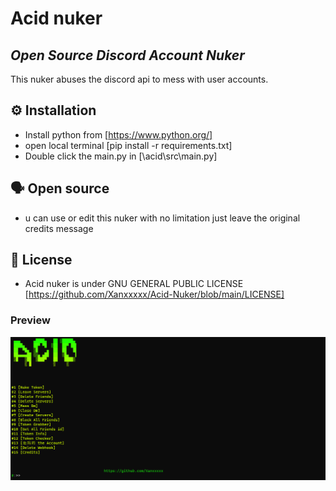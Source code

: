 # Acid nuker

## _Open Source Discord Account Nuker_
This nuker abuses the discord api to mess with user accounts.

## ⚙️ Installation
- Install python from [https://www.python.org/]
- open local terminal [pip install -r requirements.txt]
- Double click the main.py in [\acid\src\main.py]

## 🗣️ Open source
- u can use or edit this nuker with no limitation just leave the original credits message

## 📖 License
- Acid nuker is under GNU GENERAL PUBLIC LICENSE [https://github.com/Xanxxxxx/Acid-Nuker/blob/main/LICENSE]

### Preview
![image](https://github.com/Xanxxxxx/Acid-Nuker/blob/main/acid/main.png)




